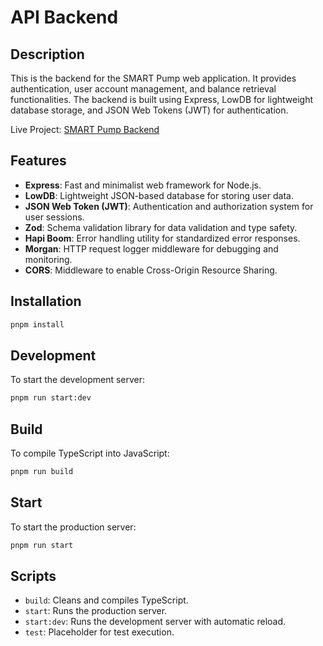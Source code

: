 # API Backend

## Description

This is the backend for the SMART Pump web application. It provides authentication, user account management, and balance retrieval functionalities. The backend is built using Express, LowDB for lightweight database storage, and JSON Web Tokens (JWT) for authentication.

Live Project: [SMART Pump Backend](https://fullstack-login-backend.onrender.com/)

## Features

- **Express**: Fast and minimalist web framework for Node.js.
- **LowDB**: Lightweight JSON-based database for storing user data.
- **JSON Web Token (JWT)**: Authentication and authorization system for user sessions.
- **Zod**: Schema validation library for data validation and type safety.
- **Hapi Boom**: Error handling utility for standardized error responses.
- **Morgan**: HTTP request logger middleware for debugging and monitoring.
- **CORS**: Middleware to enable Cross-Origin Resource Sharing.

## Installation

```sh
pnpm install
```

## Development

To start the development server:

```sh
pnpm run start:dev
```

## Build

To compile TypeScript into JavaScript:

```sh
pnpm run build
```

## Start

To start the production server:

```sh
pnpm run start
```

## Scripts

- `build`: Cleans and compiles TypeScript.
- `start`: Runs the production server.
- `start:dev`: Runs the development server with automatic reload.
- `test`: Placeholder for test execution.
